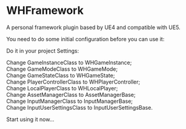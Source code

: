 # WHFramework
A personal framework plugin based by UE4 and compatible with UE5.

You need to do some initial configuration before you can use it:

Do it in your project Settings:

Change GameInstanceClass to WHGameInstance;  
Change GameModeClass to WHGameMode;  
Change GameStateClass to WHGameState;  
Change PlayerControllerClass to WHPlayerController;  
Change LocalPlayerClass to WHLocalPlayer;  
Change AssetManagerClass to AssetManagerBase;  
Change InputManagerClass to InputManagerBase;  
Change InputUserSettingsClass to InputUserSettingsBase.

Start using it now...
